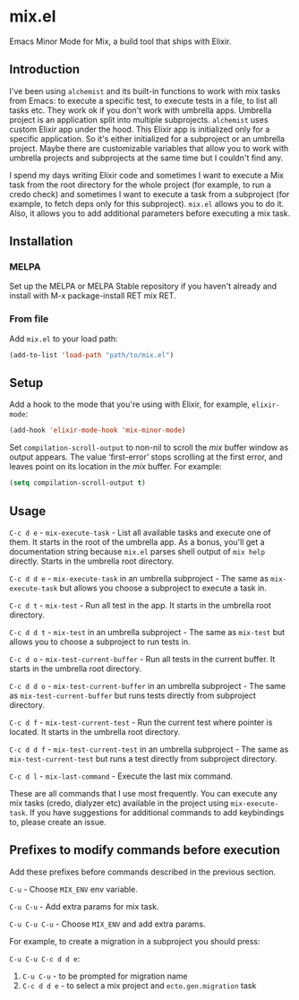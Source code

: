 # mix.el

Emacs Minor Mode for Mix, a build tool that ships with Elixir.

## Introduction

I've been using `alchemist` and its built-in functions to work with mix tasks from Emacs: to execute a specific test, to execute tests in a file, to list all tasks etc. They work ok if you don't work with umbrella apps. Umbrella project is an application split into multiple subprojects. `alchemist` uses custom Elixir app under the hood. This Elixir app is initialized only for a specific application. So it's either initialized for a subproject or an umbrella project. Maybe there are customizable variables that allow you to work with umbrella projects and subprojects at the same time but I couldn't find any.

I spend my days writing Elixir code and sometimes I want to execute a Mix task from the root directory for the whole project (for example, to run a credo check) and sometimes I want to execute a task from a subproject (for example, to fetch deps only for this subproject). `mix.el` allows you to do it. Also, it allows you to add additional parameters before executing a mix task.

## Installation

### MELPA

Set up the MELPA or MELPA Stable repository if you haven't already and install with M-x package-install RET mix RET.

### From file

Add `mix.el` to your load path:

``` lisp
(add-to-list 'load-path "path/to/mix.el")
```

## Setup

Add a hook to the mode that you're using with Elixir, for example, `elixir-mode`:

``` lisp
(add-hook 'elixir-mode-hook 'mix-minor-mode)
```

Set `compilation-scroll-output` to non-nil to scroll the *mix* buffer window as output appears. The value ‘first-error’ stops scrolling at the first error, and leaves point on its location in the *mix* buffer. For example:

``` lisp
(setq compilation-scroll-output t)
```

## Usage

`C-c d e` - `mix-execute-task` - List all available tasks and execute one of them. It starts in the root of the umbrella app. As a bonus, you'll get a documentation string because `mix.el` parses shell output of `mix help` directly. Starts in the umbrella root directory.

`C-c d d e` - `mix-execute-task` in an umbrella subproject - The same as `mix-execute-task` but allows you choose a subproject to execute a task in.

`C-c d t` - `mix-test` - Run all test in the app. It starts in the umbrella root directory.

`C-c d d t` - `mix-test` in an umbrella subproject - The same as `mix-test` but allows you to choose a subproject to run tests in.

`C-c d o` - `mix-test-current-buffer` - Run all tests in the current buffer. It starts in the umbrella root directory.

`C-c d d o` - `mix-test-current-buffer` in an umbrella subproject - The same as `mix-test-current-buffer` but runs tests directly from subproject directory.

`C-c d f` - `mix-test-current-test` - Run the current test where pointer is located. It starts in the umbrella root directory.

`C-c d d f` - `mix-test-current-test` in an umbrella subproject - The same as `mix-test-current-test` but runs a test directly from subproject directory.

`C-c d l` - `mix-last-command` - Execute the last mix command.

These are all commands that I use most frequently. You can execute any mix tasks (credo, dialyzer etc) available in the project using `mix-execute-task`. If you have suggestions for additional commands to add keybindings to, please create an issue.

## Prefixes to modify commands before execution

Add these prefixes before commands described in the previous section.

`C-u` - Choose `MIX_ENV` env variable.

`C-u C-u` - Add extra params for mix task.

`C-u C-u C-u` - Choose `MIX_ENV` and add extra params.

For example, to create a migration in a subproject you should press:

`C-u C-u C-c d d e`:
1. `C-u C-u` - to be prompted for migration name
2. `C-c d d e` - to select a mix project and `ecto.gen.migration` task
